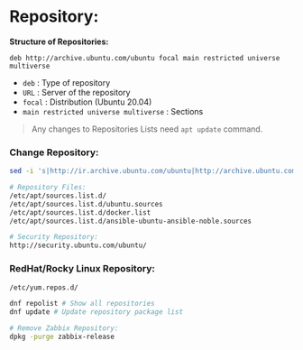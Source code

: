 # Repository:


**Structure of Repositories:**
```
deb http://archive.ubuntu.com/ubuntu focal main restricted universe multiverse
```
* `deb` : Type of repository
* `URL` : Server of the repository
* `focal` : Distribution (Ubuntu 20.04)
* `main restricted universe multiverse` : Sections

> Any changes to Repositories Lists need `apt update` command.

### Change Repository:
```sh
sed -i 's|http://ir.archive.ubuntu.com/ubuntu|http://archive.ubuntu.com/ubuntu|g' /etc/apt/sources.list.d/ubuntu.sources
```

```sh
# Repository Files:
/etc/apt/sources.list.d/
/etc/apt/sources.list.d/ubuntu.sources
/etc/apt/sources.list.d/docker.list
/etc/apt/sources.list.d/ansible-ubuntu-ansible-noble.sources
```

```sh
# Security Repository:
http://security.ubuntu.com/ubuntu/
```

### RedHat/Rocky Linux Repository:
```sh
/etc/yum.repos.d/
```
```sh
dnf repolist # Show all repositories
dnf update # Update repository package list
```
```sh
# Remove Zabbix Repository:
dpkg -purge zabbix-release
```



